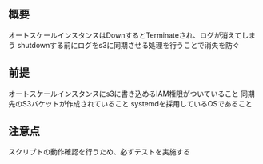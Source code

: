## 概要
オートスケールインスタンスはDownするとTerminateされ、ログが消えてしまう
shutdownする前にログをs3に同期させる処理を行うことで消失を防ぐ

## 前提
オートスケールインスタンスにs3に書き込めるIAM権限がついていること
同期先のS3バケットが作成されていること
systemdを採用しているOSであること

## 注意点
スクリプトの動作確認を行うため、必ずテストを実施する
